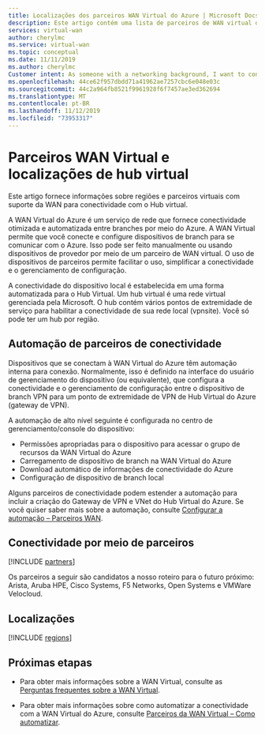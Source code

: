 ```yaml
---
title: Localizações dos parceiros WAN Virtual do Azure | Microsoft Docs
description: Este artigo contém uma lista de parceiros de WAN virtual do Azure e locais de Hub.
services: virtual-wan
author: cherylmc
ms.service: virtual-wan
ms.topic: conceptual
ms.date: 11/11/2019
ms.author: cherylmc
Customer intent: As someone with a networking background, I want to connect find a Virtual WAN partner
ms.openlocfilehash: 44ce62f957dbdd71a41962ae7257cbc6e048e03c
ms.sourcegitcommit: 44c2a964fb8521f9961928f6f7457ae3ed362694
ms.translationtype: MT
ms.contentlocale: pt-BR
ms.lasthandoff: 11/12/2019
ms.locfileid: "73953317"
---
```

# <a name="virtual-wan-partners-and-virtual-hub-locations"></a>Parceiros WAN Virtual e localizações de hub virtual

Este artigo fornece informações sobre regiões e parceiros virtuais com suporte da WAN para conectividade com o Hub virtual.

A WAN Virtual do Azure é um serviço de rede que fornece conectividade otimizada e automatizada entre branches por meio do Azure. A WAN Virtual permite que você conecte e configure dispositivos de branch para se comunicar com o Azure. Isso pode ser feito manualmente ou usando dispositivos de provedor por meio de um parceiro de WAN virtual. O uso de dispositivos de parceiros permite facilitar o uso, simplificar a conectividade e o gerenciamento de configuração.

A conectividade do dispositivo local é estabelecida em uma forma automatizada para o Hub Virtual. Um hub virtual é uma rede virtual gerenciada pela Microsoft. O hub contém vários pontos de extremidade de serviço para habilitar a conectividade de sua rede local (vpnsite). Você só pode ter um hub por região.

## <a name="automation"></a>Automação de parceiros de conectividade

Dispositivos que se conectam à WAN Virtual do Azure têm automação interna para conexão. Normalmente, isso é definido na interface do usuário de gerenciamento do dispositivo (ou equivalente), que configura a conectividade e o gerenciamento de configuração entre o dispositivo de branch VPN para um ponto de extremidade de VPN de Hub Virtual do Azure (gateway de VPN).

A automação de alto nível seguinte é configurada no centro de gerenciamento/console do dispositivo:

* Permissões apropriadas para o dispositivo para acessar o grupo de recursos da WAN Virtual do Azure
* Carregamento de dispositivo de branch na WAN Virtual do Azure
* Download automático de informações de conectividade do Azure
* Configuração de dispositivo de branch local 

Alguns parceiros de conectividade podem estender a automação para incluir a criação do Gateway de VPN e VNet do Hub Virtual do Azure. Se você quiser saber mais sobre a automação, consulte [Configurar a automação – Parceiros WAN](virtual-wan-configure-automation-providers.md).

## <a name="partners"></a>Conectividade por meio de parceiros

[!INCLUDE [partners](../../includes/virtual-wan-partners-include.md)]

Os parceiros a seguir são candidatos a nosso roteiro para o futuro próximo: Arista, Aruba HPE, Cisco Systems, F5 Networks, Open Systems e VMWare Velocloud.

## <a name="locations"></a>Localizações

[!INCLUDE [regions](../../includes/virtual-wan-regions-include.md)]

## <a name="next-steps"></a>Próximas etapas

* Para obter mais informações sobre a WAN Virtual, consulte as [Perguntas frequentes sobre a WAN Virtual](virtual-wan-faq.md).

* Para obter mais informações sobre como automatizar a conectividade com a WAN Virtual do Azure, consulte [Parceiros da WAN Virtual – Como automatizar](virtual-wan-configure-automation-providers.md).
